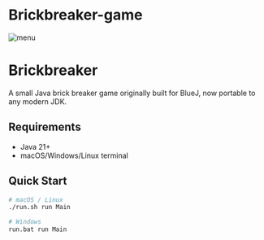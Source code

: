# Brickbreaker-game
![menu](https://github.com/Belindq/Brickbreaker-modernized/assets/menu1.png)
# Brickbreaker 

A small Java brick breaker game originally built for BlueJ, now portable to any modern JDK.  


## Requirements
- Java 21+ 
- macOS/Windows/Linux terminal

## Quick Start

```bash
# macOS / Linux
./run.sh run Main        

# Windows
run.bat run Main
